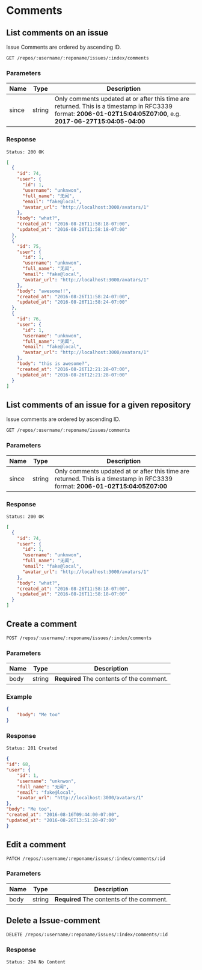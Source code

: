 # Comments

## List comments on an issue

Issue Comments are ordered by ascending ID.

```
GET /repos/:username/:reponame/issues/:index/comments
```

### Parameters

|Name|Type|Description|
|----|----|-----------|
|since|string|Only comments updated at or after this time are returned. This is a timestamp in RFC3339 format: **2006-01-02T15:04:05Z07:00**, e.g. **2017-06-27T15:04:05-04:00**|

### Response

```
Status: 200 OK
```
```json
[
  {
    "id": 74,
    "user": {
      "id": 1,
      "username": "unknwon",
      "full_name": "无闻",
      "email": "fake@local",
      "avatar_url": "http://localhost:3000/avatars/1"
    },
    "body": "what?",
    "created_at": "2016-08-26T11:58:18-07:00",
    "updated_at": "2016-08-26T11:58:18-07:00"
  },
  {
    "id": 75,
    "user": {
      "id": 1,
      "username": "unknwon",
      "full_name": "无闻",
      "email": "fake@local",
      "avatar_url": "http://localhost:3000/avatars/1"
    },
    "body": "awesome!!",
    "created_at": "2016-08-26T11:58:24-07:00",
    "updated_at": "2016-08-26T11:58:24-07:00"
  },
  {
    "id": 76,
    "user": {
      "id": 1,
      "username": "unknwon",
      "full_name": "无闻",
      "email": "fake@local",
      "avatar_url": "http://localhost:3000/avatars/1"
    },
    "body": "this is awesome?",
    "created_at": "2016-08-26T12:21:28-07:00",
    "updated_at": "2016-08-26T12:21:28-07:00"
  }
]
```

## List comments of an issue for a given repository

Issue comments are ordered by ascending ID.

```
GET /repos/:username/:reponame/issues/comments
```

### Parameters

|Name|Type|Description|
|----|----|-----------|
|since|string|Only comments updated at or after this time are returned. This is a timestamp in RFC3339 format: **2006-01-02T15:04:05Z07:00**|

### Response

```
Status: 200 OK
```
``` json
[
  {
    "id": 74,
    "user": {
      "id": 1,
      "username": "unknwon",
      "full_name": "无闻",
      "email": "fake@local",
      "avatar_url": "http://localhost:3000/avatars/1"
    },
    "body": "what?",
    "created_at": "2016-08-26T11:58:18-07:00",
    "updated_at": "2016-08-26T11:58:18-07:00"
  }
]
```

## Create a comment

```
POST /repos/:username/:reponame/issues/:index/comments
```

### Parameters

|Name|Type|Description|
|----|----|-----------|
|body|string|**Required** The contents of the comment.|

### Example

```json
{
    "body": "Me too"
}
```

### Response

```
Status: 201 Created
```
```json
{
"id": 68,
"user": {
    "id": 1,
    "username": "unknwon",
    "full_name": "无闻",
    "email": "fake@local",
    "avatar_url": "http://localhost:3000/avatars/1"
},
"body": "Me too",
"created_at": "2016-08-16T09:44:00-07:00",
"updated_at": "2016-08-26T13:51:28-07:00"
}
```

## Edit a comment

```
PATCH /repos/:username/:reponame/issues/:index/comments/:id
```

### Parameters

|Name|Type|Description|
|----|----|-----------|
|body|string|**Required** The contents of the comment.|

## Delete a Issue-comment

```
DELETE /repos/:username/:reponame/issues/:index/comments/:id
```

### Response

```
Status: 204 No Content
```
